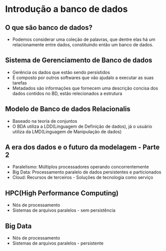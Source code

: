 # Introdução a banco de dados
## O que são banco de dados?
- Podemos considerar uma coleção de palavras, que dentre elas há um relacionamente entre dados, constituindo então um banco de dados.
## Sistema de Gerenciamento de Banco de dados
- Gerência os dados que estão sendo persistidos
- É composto por outros softwares que vão ajudalo a executar as suas tarefas
- Metadados são informações que fornecem uma descrição concisa dos dados contidos no BD, estão relecionados a estrutura
## Modelo de Banco de dados Relacionalis
- Baseado na teoría de conjuntos
- O BDA utiliza a LDD(Linguagem de Definição de dados), já o usuário utiliza da LMD(Linguagem de Manipulação de dados)

## A era dos dados e o futuro da modelagem - Parte 2
- Paralelismo: Múltiplos processadores operando concorrentemente
- Big Data: Processamento paralelo de dados persistentes e particionados
- Cloud: Recursos de terceiros - Soluções de tecnologia como serviço

## HPC(High Performance Computing)
- Nós de processamento
- Sistemas de arquivos paralelos - sem persistência

## Big Data
- Nós de processamento
- Sistemas de arquivos paralelos -  persistente
